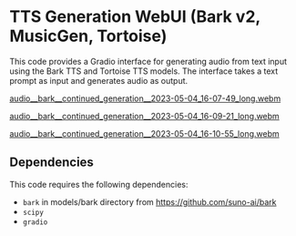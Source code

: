 # TTS Generation WebUI (Bark v2, MusicGen, Tortoise)

This code provides a Gradio interface for generating audio from text input using the Bark TTS and Tortoise TTS models. The interface takes a text prompt as input and generates audio as output.

[audio__bark__continued_generation__2023-05-04_16-07-49_long.webm](https://user-images.githubusercontent.com/6757283/236218842-b9dc253e-05de-49e5-ada9-e714e1e2cbd4.webm)

[audio__bark__continued_generation__2023-05-04_16-09-21_long.webm](https://user-images.githubusercontent.com/6757283/236219228-518d2b70-51a3-4175-af44-b24c01d14932.webm)

[audio__bark__continued_generation__2023-05-04_16-10-55_long.webm](https://user-images.githubusercontent.com/6757283/236219243-dad96404-0879-4274-828e-7f3afc6bac65.webm)


## Dependencies

This code requires the following dependencies:

- `bark` in models/bark directory from https://github.com/suno-ai/bark
- `scipy`
- `gradio`